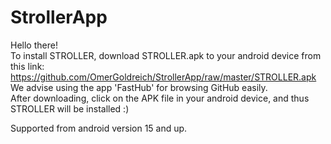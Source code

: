 # StrollerApp

Hello there!<br />
To install STROLLER, download STROLLER.apk to your android device from this link: https://github.com/OmerGoldreich/StrollerApp/raw/master/STROLLER.apk  <br />
We advise using the app 'FastHub' for browsing GitHub easily. <br />
After downloading, click on the APK file in your android device, and thus STROLLER will be installed  :)<br />

Supported from android version 15 and up. <br />
